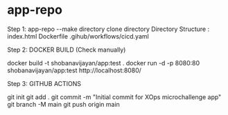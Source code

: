 # app-repo
Step 1:
        app-repo --make directory
        clone directory
Directory Structure :
        index.html
        Dockerfile
        .gihub/workflows/cicd.yaml

Step 2:
DOCKER BUILD (Check manually)

docker build -t shobanavijayan/app:test .
docker run -d -p 8080:80 shobanavijayan/app:test
http://localhost:8080/

Step 3:
GITHUB ACTIONS

git init
git add .
git commit -m "Initial commit for XOps microchallenge app"
git branch -M main
git push origin main
